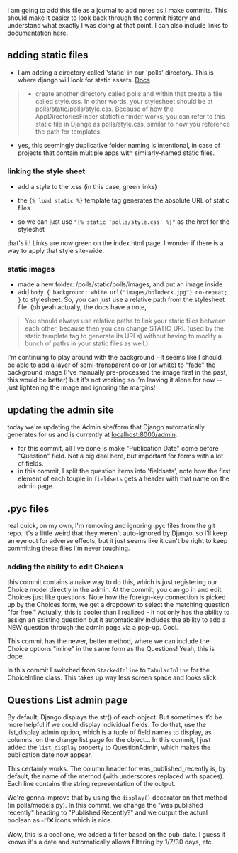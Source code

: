 I am going to add this file as a journal to add notes as I make commits. This should make it easier to look back through the commit history and understand what exactly I was doing at that point. I can also include links to documentation here.

## adding static files
- I am adding a directory called 'static' in our 'polls' directory. This is where django will look for static assets. [Docs](https://docs.djangoproject.com/en/4.0/intro/tutorial06/#customize-your-app-s-look-and-feel)
> - create another directory called polls and within that create a file called style.css. In other words, your stylesheet should be at polls/static/polls/style.css. Because of how the AppDirectoriesFinder staticfile finder works, you can refer to this static file in Django as polls/style.css, similar to how you reference the path for templates
- yes, this seemingly duplicative folder naming is intentional, in case of projects that contain multiple apps with similarly-named static files.

### linking the style sheet
- add a style to the .css (in this case, green links)

- the `{% load static %}` template tag generates the absolute URL of static files
- so we can just use `"{% static 'polls/style.css' %}"` as the href for the styleshet

that's it! Links are now green on the index.html page. I wonder if there is a way to apply that style site-wide. 

### static images
- made a new folder:  /polls/static/polls/images, and put an image inside
- add `
body {
    background: white url("images/holodeck.jpg") no-repeat;
}
`
 to stylesheet. So, you can just use a relative path from the stylesheet file. (oh yeah actually, the docs have a note, 
 > You should always use relative paths to link your static files between each other, because then you can change STATIC_URL (used by the static template tag to generate its URLs) without having to modify a bunch of paths in your static files as well.)

 I'm continuing to play around with the background - it seems like I should be able to add a layer of semi-transparent color (or white) to "fade" the background image (I've manually pre-processed the image first in the past, this would be better) but it's not working so I'm leaving it alone for now -- just lightening the image and ignoring the margins! 

 ## updating the admin site
 today we're updating the Admin site/form that Django automatically generates for us and is currently at [localhost:8000/admin](http://localhost:8000/admin).

 - for this commit, all I've done is make "Publication Date" come before "Question" field. Not a big deal here, but important for forms with a lot of fields.
 - in this commit, I split the question items into 'fieldsets', note how the first element of each touple in `fieldsets` gets a header with that name on the admin page.

 ## .pyc files
 real quick, on my own, I'm removing and ignoring .pyc files from the git repo. It's a little weird that they weren't auto-ignored by Django, so I'll keep an eye out for adverse effects, but it just seems like it can't be right to keep committing these files I'm never touching. 

 ### adding the ability to edit Choices
 this commit contains a naive way to do this, which is just registering our Choice model directly in the admin. At the commit, you can go in and edit Choices just like questions. Note how the foreign-key connection is picked up by the Choices form, we get a dropdown to select the matching question "for free."
 Actually, this is cooler than I realized - it not only has the ability to assign an existing question but it automatically includes the ability to add a NEW question through the admin page via a pop-up. Cool. 

 This commit has the newer, better method, where we can include the Choice options "inline" in the same form as the Questions! Yeah, this is dope.

 In this commit I switched from `StackedInline` to `TabularInline` for the ChoiceInline class. This takes up way less screen space and looks slick. 

 ## Questions List admin page
 By default, Django displays the str() of each object. But sometimes it’d be more helpful if we could display individual fields. To do that, use the list_display admin option, which is a tuple of field names to display, as columns, on the change list page for the object... In this commit, I just added the `list_display` property to QuestionAdmin, which makes the publication date now appear. 

This certainly works. The column header for was_published_recently is, by default, the name of the method (with underscores replaced with spaces). Each line contains the string representation of the output.

We're gonna improve that by using the `display()` decorator on that method (in polls/models.py). In this commit, we change the "was published recently" heading to "Published Recently?" and we output the actual boolean as ✅/❌ icons which is nice. 

Wow, this is a cool one, we added a filter based on the pub_date. I guess it knows it's a date and automatically allows filtering by 1/7/30 days, etc.